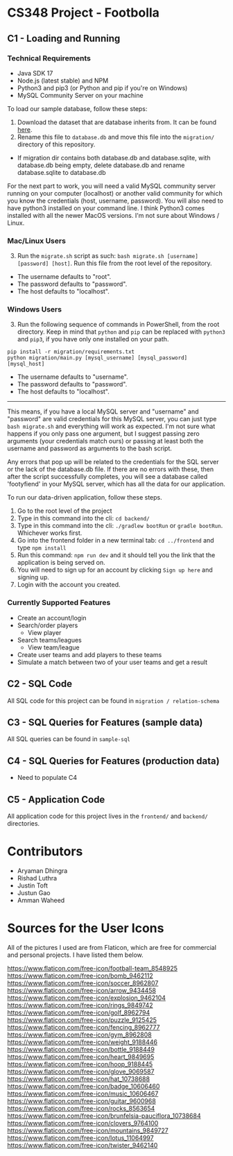# CS348 Project - Footbolla

## C1 - Loading and Running

### Technical Requirements
- Java SDK 17
- Node.js (latest stable) and NPM
- Python3 and pip3 (or Python and pip if you're on Windows)
- MySQL Community Server on your machine

To load our sample database, follow these steps:
1. Download the dataset that are database inherits from. It can be found [here](https://www.kaggle.com/datasets/hugomathien/soccer).
2. Rename this file to `database.db` and move this file into the `migration/` directory of this repository.
  - If migration dir contains both database.db and database.sqlite, with database.db being empty, delete database.db and rename database.sqlite to database.db

For the next part to work, you will need a valid MySQL community server running on your computer (localhost) or another valid community for which you know the credentials (host, username, password). You will also need to have python3 installed on your command line. I think Python3 comes installed with all the newer MacOS versions. I'm not sure about Windows / Linux.

### Mac/Linux Users
3. Run the `migrate.sh` script as such: `bash migrate.sh [username] [password] [host]`. Run this file from the root level of the repository.
- The username defaults to "root".
- The password defaults to "password". 
- The host defaults to "localhost".

### Windows Users
3. Run the following sequence of commands in PowerShell, from the root directory. Keep in mind that `python` and `pip` can be replaced with `python3` and `pip3`, if you have only one installed on your path.
```
pip install -r migration/requirements.txt
python migration/main.py [mysql_username] [mysql_password] [mysql_host]
```
- The username defaults to "username".
- The password defaults to "password". 
- The host defaults to "localhost".

---

This means, if you have a local MySQL server and "username" and "password" are valid credentials for this MySQL server, you can just type `bash migrate.sh` and everything will work as expected. I'm not sure what happens if you only pass one argument, but I suggest passing zero arguments (your credentials match ours) or passing at least both the username and password as arguments to the bash script. 

Any errors that pop up will be related to the credentials for the SQL server or the lack of the database.db file. If there are no errors with these, then after the script successfully completes, you will see a database called 'footyfiend' in your MySQL server, which has all the data for our application.

To run our data-driven application, follow these steps.
1. Go to the root level of the project
2. Type in this command into the cli: `cd backend/`
3. Type in this command into the cli: `./gradlew bootRun` or `gradle bootRun`. Whichever works first.
4. Go into the frontend folder in a new terminal tab: `cd ../frontend` and type `npm install`
5. Run this command: `npm run dev` and it should tell you the link that the application is being served on.
6. You will need to sign up for an account by clicking `Sign up here` and signing up.
7. Login with the account you created.

### Currently Supported Features
- Create an account/login
- Search/order players
  - View player
- Search teams/leagues
  - View team/league 
- Create user teams and add players to these teams
- Simulate a match between two of your user teams and get a result
  
## C2 - SQL Code
All SQL code for this project can be found in `migration / relation-schema`

## C3 - SQL Queries for Features (sample data)
All SQL queries can be found in `sample-sql`

## C4 - SQL Queries for Features (production data)
- Need to populate C4

## C5 - Application Code
All application code for this project lives in the `frontend/` and `backend/` directories.



# Contributors
- Aryaman Dhingra
- Rishad Luthra
- Justin Toft
- Justun Gao
- Amman Waheed


# Sources for the User Icons
All of the pictures I used are from Flaticon, which are free for commercial and personal projects. I have listed them below.

https://www.flaticon.com/free-icon/football-team_8548925
https://www.flaticon.com/free-icon/bomb_9462112
https://www.flaticon.com/free-icon/soccer_8962807
https://www.flaticon.com/free-icon/arrow_9434458
https://www.flaticon.com/free-icon/explosion_9462104
https://www.flaticon.com/free-icon/rings_9849742
https://www.flaticon.com/free-icon/golf_8962794
https://www.flaticon.com/free-icon/puzzle_9125425
https://www.flaticon.com/free-icon/fencing_8962777
https://www.flaticon.com/free-icon/gym_8962808
https://www.flaticon.com/free-icon/weight_9188446
https://www.flaticon.com/free-icon/bottle_9188449
https://www.flaticon.com/free-icon/heart_9849695
https://www.flaticon.com/free-icon/hoop_9188445
https://www.flaticon.com/free-icon/glove_9069587
https://www.flaticon.com/free-icon/hat_10738688
https://www.flaticon.com/free-icon/badge_10606460
https://www.flaticon.com/free-icon/music_10606467
https://www.flaticon.com/free-icon/guitar_9600968
https://www.flaticon.com/free-icon/rocks_8563654
https://www.flaticon.com/free-icon/brunfelsia-pauciflora_10738684
https://www.flaticon.com/free-icon/clovers_9764100
https://www.flaticon.com/free-icon/mountains_9849727
https://www.flaticon.com/free-icon/lotus_11064997
https://www.flaticon.com/free-icon/twister_9462140



